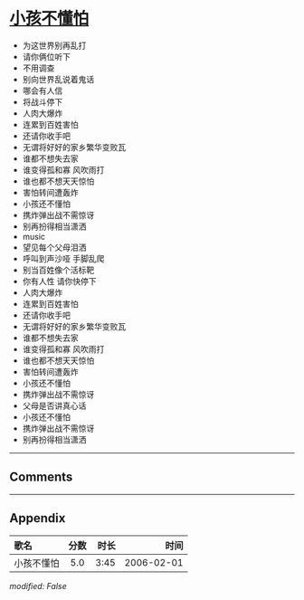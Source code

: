 # [小孩不懂怕](https://music.163.com/song?id=66032)

* 为这世界别再乱打
* 请你俩位听下
* 不用调查
* 别向世界乱说着鬼话
* 哪会有人信
* 将战斗停下
* 人肉大爆炸
* 连累到百姓害怕
* 还请你收手吧
* 无谓将好好的家乡繁华变败瓦
* 谁都不想失去家
* 谁变得孤和寡 风吹雨打
* 谁也都不想天天惊怕
* 害怕转间遭轰炸
* 小孩还不懂怕
* 携炸弹出战不需惊讶
* 别再扮得相当潇洒
* music
* 望见每个父母泪洒
* 呼叫到声沙哑 手脚乱爬
* 别当百姓像个活标靶
* 你有人性 请你快停下
* 人肉大爆炸
* 连累到百姓害怕
* 还请你收手吧
* 无谓将好好的家乡繁华变败瓦
* 谁都不想失去家
* 谁变得孤和寡 风吹雨打
* 谁也都不想天天惊怕
* 害怕转间遭轰炸
* 小孩还不懂怕
* 携炸弹出战不需惊讶
* 父母是否讲真心话
* 小孩还不懂怕
* 携炸弹出战不需惊讶
* 别再扮得相当潇洒


---

## Comments


---

## Appendix

|歌名|分数|时长|时间|
|:---|:---:|---:|---:|
|小孩不懂怕|5.0|3:45|2006-02-01

*modified: False*